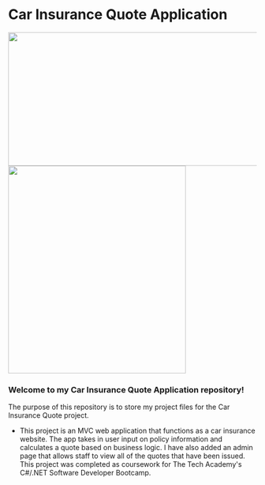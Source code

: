 # Car Insurance Quote Application
<img src="https://github.com/tbon27/C-Sharp-Projects/blob/main/CarInsurance/readmeSS1.png" width="550" height="270"> <img src="https://github.com/tbon27/C-Sharp-Projects/blob/main/CarInsurance/readmeSS2.png" width="360" height="420"> 

### Welcome to my Car Insurance Quote Application repository!

The purpose of this repository is to store my project files for the Car Insurance Quote project.

- This project is an MVC web application that functions as a car insurance website. The app takes in user input on policy information and calculates a quote based on business logic. I have also added an admin page that allows staff to view all of the quotes that have been issued. This project was completed as coursework for The Tech Academy's C#/.NET Software Developer Bootcamp.
